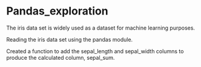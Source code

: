 # Pandas_exploration

The iris data set is widely used as a dataset for machine learning purposes. 

Reading the iris data set using the pandas module. 

Created a function to add the sepal_length and sepal_width columns to produce the calculated column, sepal_sum.
